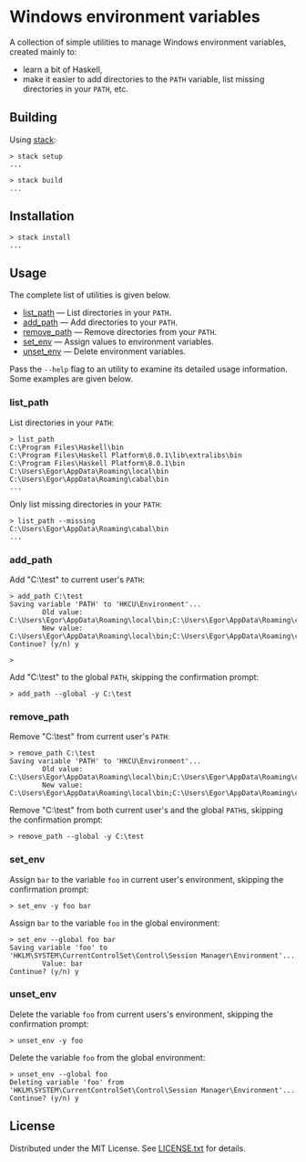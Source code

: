 Windows environment variables
=============================

A collection of simple utilities to manage Windows environment variables,
created mainly to:

* learn a bit of Haskell,
* make it easier to add directories to the `PATH` variable, list missing
directories in your `PATH`, etc.

Building
--------

Using [stack]:

```
> stack setup
...

> stack build
...
```

[stack]: http://docs.haskellstack.org/en/stable/README/

Installation
------------

```
> stack install
...
```

Usage
-----

The complete list of utilities is given below.

* [list_path] &mdash; List directories in your `PATH`.
* [add_path] &mdash; Add directories to your `PATH`.
* [remove_path] &mdash; Remove directories from your `PATH`.
* [set_env] &mdash; Assign values to environment variables.
* [unset_env] &mdash; Delete environment variables.

Pass the `--help` flag to an utility to examine its detailed usage information.
Some examples are given below.

[list_path]: #list_path
[add_path]: #add_path
[remove_path]: #remove_path
[set_env]: #set_env
[unset_env]: #unset_env

### list_path

List directories in your `PATH`:

```
> list_path
C:\Program Files\Haskell\bin
C:\Program Files\Haskell Platform\8.0.1\lib\extralibs\bin
C:\Program Files\Haskell Platform\8.0.1\bin
C:\Users\Egor\AppData\Roaming\local\bin
C:\Users\Egor\AppData\Roaming\cabal\bin
...
```

Only list missing directories in your `PATH`:

```
> list_path --missing
C:\Users\Egor\AppData\Roaming\cabal\bin
...
```

### add_path

Add "C:\test" to current user's `PATH`:

```
> add_path C:\test
Saving variable 'PATH' to 'HKCU\Environment'...
        Old value: C:\Users\Egor\AppData\Roaming\local\bin;C:\Users\Egor\AppData\Roaming\cabal\bin
        New value: C:\Users\Egor\AppData\Roaming\local\bin;C:\Users\Egor\AppData\Roaming\cabal\bin;C:\test
Continue? (y/n) y

>
```

Add "C:\test" to the global `PATH`, skipping the confirmation prompt:

```
> add_path --global -y C:\test
```

### remove_path

Remove "C:\test" from current user's `PATH`:

```
> remove_path C:\test
Saving variable 'PATH' to 'HKCU\Environment'...
        Old value: C:\Users\Egor\AppData\Roaming\local\bin;C:\Users\Egor\AppData\Roaming\cabal\bin;C:\test
        New value: C:\Users\Egor\AppData\Roaming\local\bin;C:\Users\Egor\AppData\Roaming\cabal\bin
```

Remove "C:\test" from both current user's and the global `PATH`s, skipping the
confirmation prompt:

```
> remove_path --global -y C:\test
```

### set_env

Assign `bar` to the variable `foo` in current user's environment, skipping the
confirmation prompt:

```
> set_env -y foo bar
```

Assign `bar` to the variable `foo` in the global environment:

```
> set_env --global foo bar
Saving variable 'foo' to 'HKLM\SYSTEM\CurrentControlSet\Control\Session Manager\Environment'...
        Value: bar
Continue? (y/n) y
```

### unset_env

Delete the variable `foo` from current users's environment, skipping the
confirmation prompt:

```
> unset_env -y foo
```

Delete the variable `foo` from the global environment:

```
> unset_env --global foo
Deleting variable 'foo' from 'HKLM\SYSTEM\CurrentControlSet\Control\Session Manager\Environment'...
Continue? (y/n) y
```

License
-------

Distributed under the MIT License.
See [LICENSE.txt] for details.

[LICENSE.txt]: LICENSE.txt
